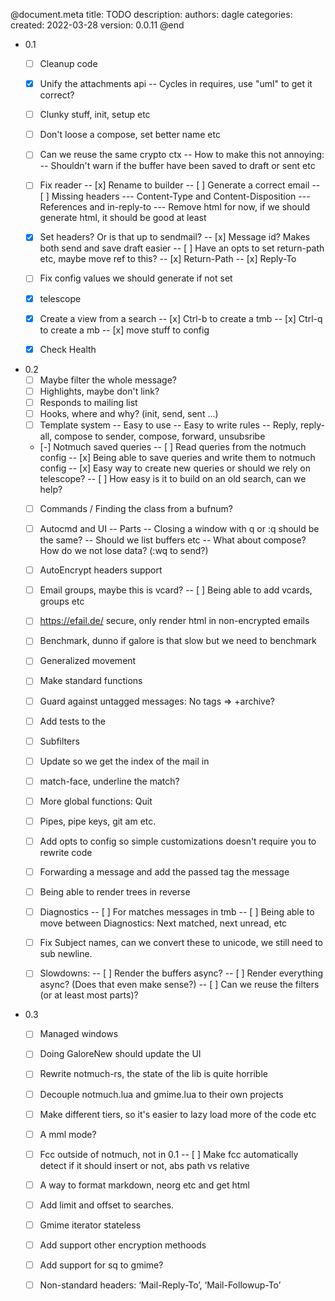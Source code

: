 @document.meta
    title: TODO
    description: 
    authors: dagle
    categories: 
    created: 2022-03-28
    version: 0.0.11
@end

* 0.1
  - [ ] Cleanup code
  - [x] Unify the attachments api
  -- Cycles in requires, use "uml" to get it correct?
  - [ ] Clunky stuff, init, setup etc
  - [ ] Don't loose a compose, set better name etc
  - [ ] Can we reuse the same crypto ctx
  -- How to make this not annoying:
  -- Shouldn't warn if the buffer have been saved to draft or sent etc
  - [ ] Fix reader
  -- [x] Rename to builder
  -- [ ] Generate a correct email
  -- [ ] Missing headers
  --- Content-Type and Content-Disposition
  --- References and  in-reply-to
  --- Remove html for now, if we should generate html, it should be good at least
  - [x] Set headers? Or is that up to sendmail? 
  -- [x] Message id? Makes both send and save draft easier
  -- [ ] Have an opts to set return-path etc, maybe move ref to this?
  -- [x] Return-Path
  -- [x] Reply-To
  - [ ] Fix config values we should generate if not set
  - [x] telescope
   - [x] Create a view from a search
  -- [x] Ctrl-b to create a tmb
  -- [x] Ctrl-q to create a mb 
  -- [x] move stuff to config
  - [x] Check Health 



* 0.2
  - [ ] Maybe filter the whole message?
  - [ ] Highlights, maybe don't link?
  - [ ] Responds to mailing list
  - [ ] Hooks, where and why? (init, send, sent ...)
  - [ ] Template system
  -- Easy to use
  -- Easy to write rules
  -- Reply, reply-all, compose to sender, compose, forward, unsubsribe
  - [-] Notmuch saved queries 
  -- [ ] Read queries from the notmuch config
  -- [x] Being able to save queries and write them to notmuch config
  -- [x] Easy way to create new queries or should we rely on telescope?
  -- [ ] How easy is it to build on an old search, can we help?
  - [ ] Commands / Finding the class from a bufnum?
  - [ ] Autocmd and UI
  -- Parts
  -- Closing a window with q or :q should be the same?
  -- Should we list buffers etc
  -- What about compose? How do we not lose data? (:wq to send?)
  - [ ] AutoEncrypt headers support
  - [ ] Email groups, maybe this is vcard?
  -- [ ] Being able to add vcards, groups etc
  - [ ] https://efail.de/ secure, only render html in non-encrypted emails
  - [ ] Benchmark, dunno if galore is that slow but we need to benchmark
  - [ ] Generalized movement
  - [ ] Make standard functions
  - [ ] Guard against untagged messages: No tags => +archive?
  - [ ] Add tests to the 
  - [ ] Subfilters
  - [ ] Update so we get the index of the mail in
  - [ ] match-face, underline the match?
  - [ ] More global functions: Quit
  - [ ] Pipes, pipe keys, git am etc.
  - [ ] Add opts to config so simple customizations doesn't require you to rewrite code
  - [ ] Forwarding a message and add the passed tag the message
  - [ ] Being able to render trees in reverse
  - [ ] Diagnostics
  -- [ ] For matches messages in tmb
  -- [ ] Being able to move between Diagnostics: Next matched, next unread, etc
  - [ ] Fix Subject names, can we convert these to unicode, we still need to sub newline.

  - [ ] Slowdowns:
  -- [ ] Render the buffers async?
  -- [ ] Render everything async? (Does that even make sense?)
  -- [ ] Can we reuse the filters (or at least most parts)?

* 0.3 
  - [ ] Managed windows
  - [ ] Doing GaloreNew should update the UI
  - [ ] Rewrite notmuch-rs, the state of the lib is quite horrible
  - [ ] Decouple notmuch.lua and gmime.lua to their own projects
  - [ ] Make different tiers, so it's easier to lazy load more of the code etc
  - [ ] A mml mode?
  - [ ] Fcc outside of notmuch, not in 0.1
  -- [ ] Make fcc automatically detect if it should insert or not, abs path vs relative
  - [ ] A way to format markdown, neorg etc and get html
  - [ ] Add limit and offset to searches.
  - [ ] Gmime iterator stateless
  - [ ] Add support other encryption methoods
  - [ ] Add support for sq to gmime?

  - [ ] Non-standard headers: ‘Mail-Reply-To’, ‘Mail-Followup-To’
